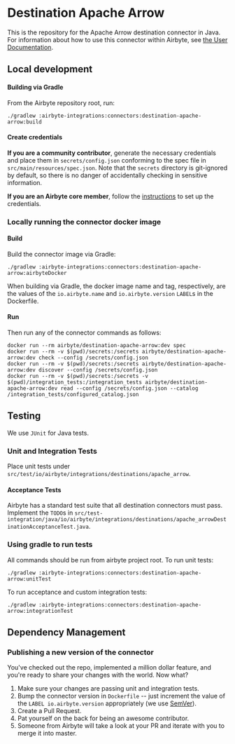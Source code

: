 # Destination Apache Arrow

This is the repository for the Apache Arrow destination connector in Java.
For information about how to use this connector within Airbyte, see [the User Documentation](https://docs.airbyte.io/integrations/destinations/apache-arrow).

## Local development

#### Building via Gradle
From the Airbyte repository root, run:
```
./gradlew :airbyte-integrations:connectors:destination-apache-arrow:build
```

#### Create credentials
**If you are a community contributor**, generate the necessary credentials and place them in `secrets/config.json` conforming to the spec file in `src/main/resources/spec.json`.
Note that the `secrets` directory is git-ignored by default, so there is no danger of accidentally checking in sensitive information.

**If you are an Airbyte core member**, follow the [instructions](https://docs.airbyte.io/connector-development#using-credentials-in-ci) to set up the credentials.

### Locally running the connector docker image

#### Build
Build the connector image via Gradle:
```
./gradlew :airbyte-integrations:connectors:destination-apache-arrow:airbyteDocker
```
When building via Gradle, the docker image name and tag, respectively, are the values of the `io.airbyte.name` and `io.airbyte.version` `LABEL`s in
the Dockerfile.

#### Run
Then run any of the connector commands as follows:
```
docker run --rm airbyte/destination-apache-arrow:dev spec
docker run --rm -v $(pwd)/secrets:/secrets airbyte/destination-apache-arrow:dev check --config /secrets/config.json
docker run --rm -v $(pwd)/secrets:/secrets airbyte/destination-apache-arrow:dev discover --config /secrets/config.json
docker run --rm -v $(pwd)/secrets:/secrets -v $(pwd)/integration_tests:/integration_tests airbyte/destination-apache-arrow:dev read --config /secrets/config.json --catalog /integration_tests/configured_catalog.json
```

## Testing
We use `JUnit` for Java tests.

### Unit and Integration Tests
Place unit tests under `src/test/io/airbyte/integrations/destinations/apache_arrow`.

#### Acceptance Tests
Airbyte has a standard test suite that all destination connectors must pass. Implement the `TODO`s in
`src/test-integration/java/io/airbyte/integrations/destinations/apache_arrowDestinationAcceptanceTest.java`.

### Using gradle to run tests
All commands should be run from airbyte project root.
To run unit tests:
```
./gradlew :airbyte-integrations:connectors:destination-apache-arrow:unitTest
```
To run acceptance and custom integration tests:
```
./gradlew :airbyte-integrations:connectors:destination-apache-arrow:integrationTest
```

## Dependency Management

### Publishing a new version of the connector
You've checked out the repo, implemented a million dollar feature, and you're ready to share your changes with the world. Now what?
1. Make sure your changes are passing unit and integration tests.
1. Bump the connector version in `Dockerfile` -- just increment the value of the `LABEL io.airbyte.version` appropriately (we use [SemVer](https://semver.org/)).
1. Create a Pull Request.
1. Pat yourself on the back for being an awesome contributor.
1. Someone from Airbyte will take a look at your PR and iterate with you to merge it into master.
